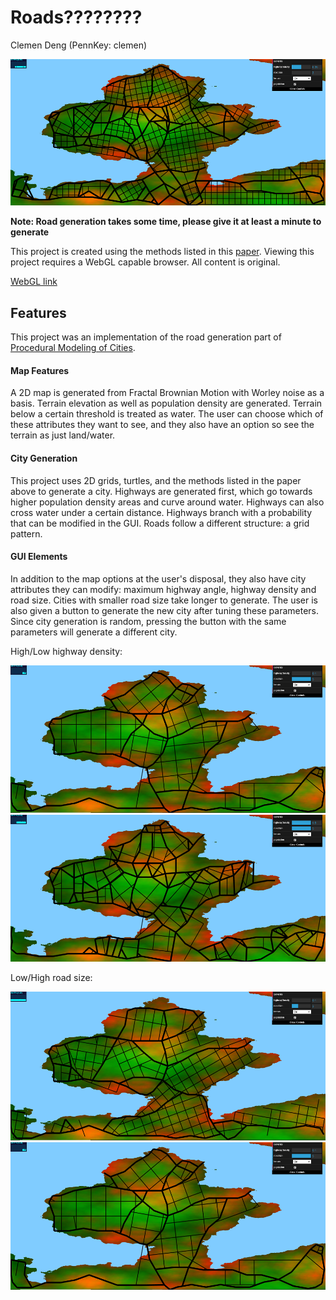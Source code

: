 # Roads????????

Clemen Deng (PennKey: clemen)

![](main.png)

**Note: Road generation takes some time, please give it at least a minute to generate**

This project is created using the methods listed in this [paper](proceduralCityGeneration.pdf). Viewing this project requires a WebGL capable browser. All content is original.

[WebGL link](https://clemendeng.github.io/hw05-road-generation/)

## Features

This project was an implementation of the road generation part of [Procedural Modeling of Cities](proceduralCityGeneration.pdf).

#### Map Features
A 2D map is generated from Fractal Brownian Motion with Worley noise as a basis. Terrain elevation as well as population density are generated. Terrain below a certain threshold is treated as water. The user can choose which of these attributes they want to see, and they also have an option so see the terrain as just land/water.

#### City Generation
This project uses 2D grids, turtles, and the methods listed in the paper above to generate a city. Highways are generated first, which go towards higher population density areas and curve around water. Highways can also cross water under a certain distance. Highways branch with a probability that can be modified in the GUI. Roads follow a different structure: a grid pattern.

#### GUI Elements
In addition to the map options at the user's disposal, they also have city attributes they can modify: maximum highway angle, highway density and road size. Cities with smaller road size take longer to generate. The user is also given a button to generate the new city after tuning these parameters. Since city generation is random, pressing the button with the same parameters will generate a different city.

High/Low highway density:

![](lowDensity.png) ![](highDensity.png)

Low/High road size:

![](lowRoadSize.png) ![](lowDensity.png)
